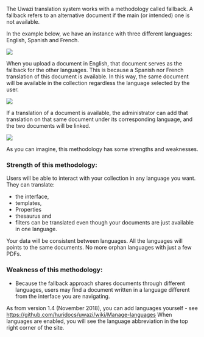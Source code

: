 The Uwazi translation system works with a methodology called fallback. A fallback refers to an alternative document if the main (or intended) one is not available.

In the example below, we have an instance with three different languages: English, Spanish and French.

![](https://github.com/huridocs/uwazi/blob/quincywiele-patch-2/translate1.png)

When you upload a document in English, that document serves as the fallback for the other languages. This is because a Spanish nor French translation of this document is available. In this way, the same document will be available in the collection regardless the language selected by the user.

![](https://github.com/huridocs/uwazi/blob/quincywiele-patch-2/translate2.png)

If a translation of a document is available, the administrator can add that translation on that same document under its corresponding language, and the two documents will be linked.

![](https://github.com/huridocs/uwazi/blob/quincywiele-patch-2/translate3.png)

As you can imagine, this methodology has some strengths and weaknesses. 

### Strength of this methodology:
Users will be able to interact with your collection in any language you want. They can translate:
* the interface,
* templates, 
* Properties
* thesaurus and 
* filters can be translated even though your documents are just available in one language.

Your data will be consistent between languages. All the languages will points to the same documents. No more orphan languages with just a few PDFs.

### Weakness of this methodology:

* Because the fallback approach shares documents through different languages, users may find a document written in a language different from the interface you are navigating.

As from version 1.4 (November 2018), you can add languages yourself - see https://github.com/huridocs/uwazi/wiki/Manage-languages
When languages are enabled, you will see the language abbreviation in the top right corner of the site.

